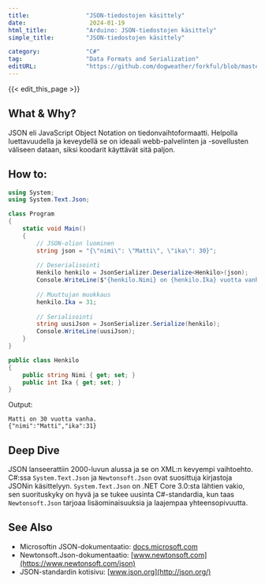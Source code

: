 ```yaml
---
title:                "JSON-tiedostojen käsittely"
date:                  2024-01-19
html_title:           "Arduino: JSON-tiedostojen käsittely"
simple_title:         "JSON-tiedostojen käsittely"

category:             "C#"
tag:                  "Data Formats and Serialization"
editURL:              "https://github.com/dogweather/forkful/blob/master/content/fi/c-sharp/working-with-json.md"
---
```


{{< edit_this_page >}}

## What & Why?
JSON eli JavaScript Object Notation on tiedonvaihtoformaatti. Helpolla luettavuudella ja keveydellä se on ideaali webb-palvelinten ja -sovellusten väliseen dataan, siksi koodarit käyttävät sitä paljon.

## How to:
```C#
using System;
using System.Text.Json;

class Program
{
    static void Main()
    {
        // JSON-olion luominen
        string json = "{\"nimi\": \"Matti\", \"ika\": 30}";
        
        // Deserialisointi
        Henkilo henkilo = JsonSerializer.Deserialize<Henkilo>(json);
        Console.WriteLine($"{henkilo.Nimi} on {henkilo.Ika} vuotta vanha.");
        
        // Muuttujan muokkaus
        henkilo.Ika = 31;
        
        // Serialisointi
        string uusiJson = JsonSerializer.Serialize(henkilo);
        Console.WriteLine(uusiJson);
    }
}

public class Henkilo
{
    public string Nimi { get; set; }
    public int Ika { get; set; }
}
```
Output:
```
Matti on 30 vuotta vanha.
{"nimi":"Matti","ika":31}
```

## Deep Dive
JSON lanseerattiin 2000-luvun alussa ja se on XML:n kevyempi vaihtoehto. C#:ssa `System.Text.Json` ja `Newtonsoft.Json` ovat suosittuja kirjastoja JSONin käsittelyyn. `System.Text.Json` on .NET Core 3.0:sta lähtien vakio, sen suorituskyky on hyvä ja se tukee uusinta C#-standardia, kun taas `Newtonsoft.Json` tarjoaa lisäominaisuuksia ja laajempaa yhteensopivuutta.

## See Also
- Microsoftin JSON-dokumentaatio: [docs.microsoft.com](https://docs.microsoft.com/en-us/dotnet/standard/serialization/system-text-json-overview)
- Newtonsoft.Json-dokumentaatio: [www.newtonsoft.com](https://www.newtonsoft.com/json)
- JSON-standardin kotisivu: [www.json.org](http://json.org/)
